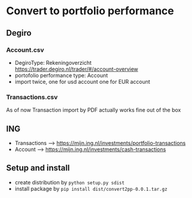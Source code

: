# Convert to portfolio performance

## Degiro

### Account.csv

* DegiroType: Rekeningoverzicht <https://trader.degiro.nl/trader/#/account-overview>
* portofolio performance type: Account
* import twice, one for usd account one for EUR account

### Transactions.csv

As of now Transaction import by PDF actually works fine out of the box

## ING

* Transactions --> <https://mijn.ing.nl/investments/portfolio-transactions>
* Account --> <https://mijn.ing.nl/investments/cash-transactions>

## Setup and install

* create distribution by `python setup.py sdist`
* install package by `pip install dist/convert2pp-0.0.1.tar.gz`
